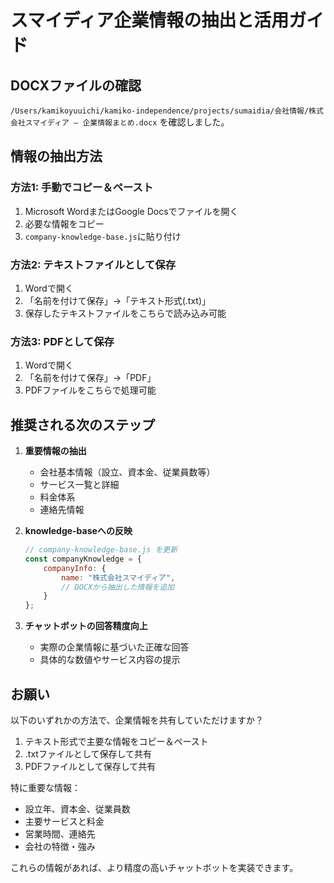# スマイディア企業情報の抽出と活用ガイド

## DOCXファイルの確認
`/Users/kamikoyuuichi/kamiko-independence/projects/sumaidia/会社情報/株式会社スマイディア – 企業情報まとめ.docx` を確認しました。

## 情報の抽出方法

### 方法1: 手動でコピー＆ペースト
1. Microsoft WordまたはGoogle Docsでファイルを開く
2. 必要な情報をコピー
3. `company-knowledge-base.js`に貼り付け

### 方法2: テキストファイルとして保存
1. Wordで開く
2. 「名前を付けて保存」→「テキスト形式(.txt)」
3. 保存したテキストファイルをこちらで読み込み可能

### 方法3: PDFとして保存
1. Wordで開く
2. 「名前を付けて保存」→「PDF」
3. PDFファイルをこちらで処理可能

## 推奨される次のステップ

1. **重要情報の抽出**
   - 会社基本情報（設立、資本金、従業員数等）
   - サービス一覧と詳細
   - 料金体系
   - 連絡先情報

2. **knowledge-baseへの反映**
   ```javascript
   // company-knowledge-base.js を更新
   const companyKnowledge = {
       companyInfo: {
           name: "株式会社スマイディア",
           // DOCXから抽出した情報を追加
       }
   };
   ```

3. **チャットボットの回答精度向上**
   - 実際の企業情報に基づいた正確な回答
   - 具体的な数値やサービス内容の提示

## お願い

以下のいずれかの方法で、企業情報を共有していただけますか？

1. テキスト形式で主要な情報をコピー＆ペースト
2. .txtファイルとして保存して共有
3. PDFファイルとして保存して共有

特に重要な情報：
- 設立年、資本金、従業員数
- 主要サービスと料金
- 営業時間、連絡先
- 会社の特徴・強み

これらの情報があれば、より精度の高いチャットボットを実装できます。